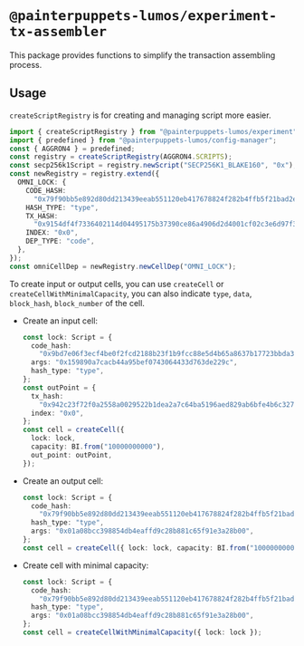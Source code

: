 # `@painterpuppets-lumos/experiment-tx-assembler`

This package provides functions to simplify the transaction assembling process.

## Usage

`createScriptRegistry` is for creating and managing script more easier.

```ts
import { createScriptRegistry } from "@painterpuppets-lumos/experiment";
import { predefined } from "@painterpuppets-lumos/config-manager";
const { AGGRON4 } = predefined;
const registry = createScriptRegistry(AGGRON4.SCRIPTS);
const secp256k1Script = registry.newScript("SECP256K1_BLAKE160", "0x");
const newRegistry = registry.extend({
  OMNI_LOCK: {
    CODE_HASH:
      "0x79f90bb5e892d80dd213439eeab551120eb417678824f282b4ffb5f21bad2e1e",
    HASH_TYPE: "type",
    TX_HASH:
      "0x9154df4f7336402114d04495175b37390ce86a4906d2d4001cf02c3e6d97f39c",
    INDEX: "0x0",
    DEP_TYPE: "code",
  },
});
const omniCellDep = newRegistry.newCellDep("OMNI_LOCK");
```

To create input or output cells, you can use `createCell` or `createCellWithMinimalCapacity`, you can also indicate `type`, `data`, `block_hash`, `block_number` of the cell.

- Create an input cell:

  ```ts
  const lock: Script = {
    code_hash:
      "0x9bd7e06f3ecf4be0f2fcd2188b23f1b9fcc88e5d4b65a8637b17723bbda3cce8",
    args: "0x159890a7cacb44a95bef0743064433d763de229c",
    hash_type: "type",
  };
  const outPoint = {
    tx_hash:
      "0x942c23f72f0a2558a0029522b1dea2a7c64ba5196aed829ab6bfe4b6c3270958",
    index: "0x0",
  };
  const cell = createCell({
    lock: lock,
    capacity: BI.from("10000000000"),
    out_point: outPoint,
  });
  ```

- Create an output cell:

  ```ts
  const lock: Script = {
    code_hash:
      "0x79f90bb5e892d80dd213439eeab551120eb417678824f282b4ffb5f21bad2e1e",
    hash_type: "type",
    args: "0x01a08bcc398854db4eaffd9c28b881c65f91e3a28b00",
  };
  const cell = createCell({ lock: lock, capacity: BI.from("10000000000") });
  ```

- Create cell with minimal capacity:
  ```ts
  const lock: Script = {
    code_hash:
      "0x79f90bb5e892d80dd213439eeab551120eb417678824f282b4ffb5f21bad2e1e",
    hash_type: "type",
    args: "0x01a08bcc398854db4eaffd9c28b881c65f91e3a28b00",
  };
  const cell = createCellWithMinimalCapacity({ lock: lock });
  ```
